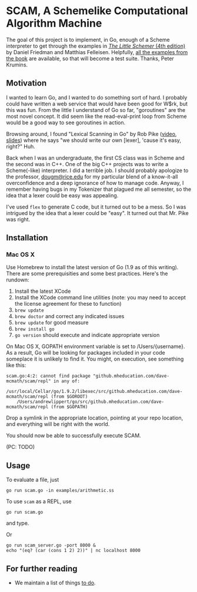 # SCAM, A Schemelike Computational Algorithm Machine

The goal of this project is to implement, in Go, enough of a Scheme
interpreter to get through the examples in
[_The Little Schemer_ (4th edition)](https://mitpress.mit.edu/books/little-schemer)
by Daniel Friedman and Matthias Felleisen.  Helpfully,
[all the examples from the book](https://github.com/pkrumins/the-little-schemer)
are available, so that will become a test suite.  Thanks, Peter
Krumins.


## Motivation

I wanted to learn Go, and I wanted to do something sort of hard.  I
probably could have written a web service that would have been good
for W$rk, but this was fun.  From the little I understand of Go so
far, "goroutines" are the most novel concept.  It did seem like the
read-eval-print loop from Scheme would be a good way to see goroutines
in action.

Browsing around, I found "Lexical Scanning in Go" by Rob Pike
([video](https://youtu.be/HxaD_trXwRE),
[slides](https://talks.golang.org/2011/lex.slide)) where he says "we
should write our own [lexer], 'cause it's easy, right?"  Huh.

Back when I was an undergraduate, the first CS class was in Scheme and
the second was in C++.  One of the big C++ projects was to write a
Scheme(-like) interpreter.  I did a terrible job.  I should probably
apologize to the professor, dougm@rice.edu for my particular blend of
a know-it-all overconfidence and a deep ignorance of how to manage
code.  Anyway, I remember having bugs in my Tokenizer that plagued me
all semester, so the idea that a lexer could be easy was appealing.

I've used `flex` to generate C code, but it turned out to be a mess.
So I was intrigued by the idea that a lexer could be "easy".  It
turned out that Mr. Pike was right.

## Installation

### Mac OS X

Use Homebrew to install the latest version of Go (1.9 as of this writing). There are some prerequisities and some best practices. Here's the rundown:


1. Install the latest XCode
2. Install the XCode command line utilities (note: you may need to accept the license agreement for these to function)
3. `brew update`
4. `brew doctor` and correct any indicated issues
5. `brew update` for good measure
6. `brew install go`
7. `go version` should execute and indicate appropriate version

On Mac OS X, GOPATH environment variable is set to /Users/{username}. As a result, Go will be looking for packages included in your code someplace it is unlikely to find it. You might, on execution, see something like this:

```
scam.go:4:2: cannot find package "github.mheducation.com/dave-mcmath/scam/repl" in any of:
	/usr/local/Cellar/go/1.9.2/libexec/src/github.mheducation.com/dave-mcmath/scam/repl (from $GOROOT)
	/Users/andrewlippert/go/src/github.mheducation.com/dave-mcmath/scam/repl (from $GOPATH)
```

Drop a symlink in the appropriate location, pointing at your repo location, and everything will be right with the world.

You should now be able to successfully execute SCAM.

(PC: TODO)

## Usage

To evaluate a file, just

    go run scam.go -in examples/arithmetic.ss

To use `scam` as a REPL, use

    go run scam.go

and type.

Or

    go run scam_server.go -port 8000 &
    echo "(eq? (car (cons 1 2) 2))" | nc localhost 8000

## For further reading

* We maintain a list of things [to do](./TODO.org).

<!--  LocalWords:  goroutines Schemelike Matthias Felleisen Krumins
 -->
<!--  LocalWords:  REPL
 -->
